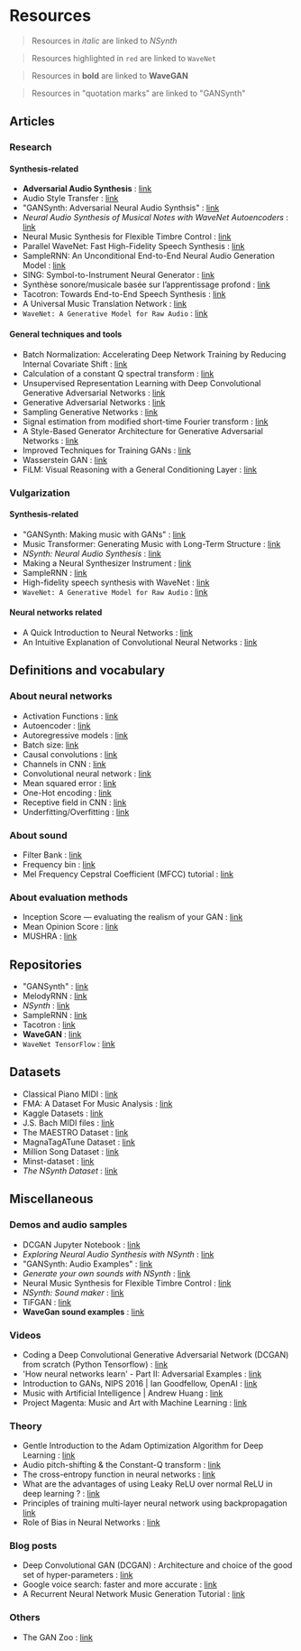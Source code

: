 # Resources

> Resources in _italic_ are linked to _NSynth_

> Resources highlighted in `red` are linked to `WaveNet`

> Resources in **bold** are linked to __WaveGAN__

> Resources in "quotation marks" are linked to "GANSynth"


## Articles

### Research

#### Synthesis-related

- **Adversarial Audio Synthesis** : [link](https://arxiv.org/abs/1802.04208 "Adversarial Audio Synthesis")
- Audio Style Transfer : [link](https://www.researchgate.net/publication/320754682 "Audio Style Transfer")
- "GANSynth: Adversarial Neural Audio Synthsis" : [link](https://openreview.net/forum?id=H1xQVn09FX "GANSynth")
- _Neural Audio Synthesis of Musical Notes with WaveNet Autoencoders_ : [link](https://arxiv.org/abs/1704.01279 "Neural Audio Synthesis")
- Neural Music Synthesis for Flexible Timbre Control : [link](https://arxiv.org/abs/1811.00223 "Neural Music Synthesis")
- Parallel WaveNet: Fast High-Fidelity Speech Synthesis : [link](https://arxiv.org/abs/1711.10433 "Parallel WaveNet")
- SampleRNN: An Unconditional End-to-End Neural Audio Generation Model : [link](https://arxiv.org/abs/1612.07837 "SampleRNN")
- SING: Symbol-to-Instrument Neural Generator : [link](http://papers.nips.cc/paper/8118-sing-symbol-to-instrument-neural-generator.pdf "SING")
- Synthèse sonore/musicale basée sur l’apprentissage profond : [link](http://dept-info.labri.fr/~hanna/Stages/rapport-de-stage.pdf "Synthèse sonore par apprentissage profond")
- Tacotron: Towards End-to-End Speech Synthesis : [link](https://arxiv.org/abs/1703.10135 "Tacotron")
- A Universal Music Translation Network : [link](https://arxiv.org/abs/1805.07848 "Music Translation Network")
- `WaveNet: A Generative Model for Raw Audio` : [link](https://arxiv.org/abs/1609.03499 "WaveNet")
<!--
- Unsupervised speech representation learning using WaveNet autoencoders : [link](https://arxiv.org/pdf/1901.08810v1.pdf "Unsupervised speech representation learning")
-->

#### General techniques and tools

- Batch Normalization: Accelerating Deep Network Training by Reducing Internal Covariate Shift : [link](https://arxiv.org/abs/1502.03167v3 "Batch Normalization")
- Calculation of a constant Q spectral transform : [link](https://asa.scitation.org/doi/10.1121/1.400476 "CQT")
- Unsupervised Representation Learning with Deep Convolutional Generative Adversarial Networks : [link](https://arxiv.org/abs/1511.06434 "DCGAN")
- Generative Adversarial Networks : [link](https://arxiv.org/abs/1406.2661 "GAN")
- Sampling Generative Networks : [link](https://arxiv.org/abs/1609.04468 "Sampling Generative Networks")
- Signal estimation from modified short-time Fourier transform : [link](https://ieeexplore.ieee.org/document/1164317 "Modified short-time Fourier transform")
- A Style-Based Generator Architecture for Generative Adversarial Networks : [link](https://arxiv.org/abs/1812.04948 "Style-based architecture for Generator in GANs")
- Improved Techniques for Training GANs : [link](https://arxiv.org/abs/1606.03498 "Techniques for GANs")
- Wasserstein GAN : [link](https://arxiv.org/abs/1701.07875 "Wasserstein GAN")
- FiLM: Visual Reasoning with a General Conditioning Layer : [link](https://arxiv.org/abs/1709.07871 "FiLM")
	
### Vulgarization

#### Synthesis-related

- "GANSynth: Making music with GANs" : [link](https://magenta.tensorflow.org/gansynth "GANSynth")
- Music Transformer: Generating Music with Long-Term Structure : [link](https://magenta.tensorflow.org/music-transformer "Music Transformer")
- _NSynth: Neural Audio Synthesis_ : [link](https://magenta.tensorflow.org/nsynth "NSynth")
- Making a Neural Synthesizer Instrument : [link](https://magenta.tensorflow.org/nsynth-instrument "NSynth instrument")
- SampleRNN : [link](http://deepsound.io/samplernn_first.html "SampleRNN")
- High-fidelity speech synthesis with WaveNet : [link](https://deepmind.com/blog/high-fidelity-speech-synthesis-wavenet/ "High-fidelity speech synthesis")
- `WaveNet: A Generative Model for Raw Audio` : [link](https://deepmind.com/blog/wavenet-generative-model-raw-audio/ "WaveNet")

#### Neural networks related

- A Quick Introduction to Neural Networks : [link](https://ujjwalkarn.me/2016/08/09/quick-intro-neural-networks/ "Neural Network")
- An Intuitive Explanation of Convolutional Neural Networks : [link](https://ujjwalkarn.me/2016/08/11/intuitive-explanation-convnets/ "Convolutional Neural Network")


## Definitions and vocabulary

### About neural networks

- Activation Functions : [link](https://www.learnopencv.com/understanding-activation-functions-in-deep-learning/ "Activation functions")
- Autoencoder : [link](https://www.quora.com/What-is-an-auto-encoder-in-machine-learning "Autoencoder")
- Autoregressive models : [link](https://deepgenerativemodels.github.io/notes/autoregressive/ "Autoregressive Models")
- Batch size: [link](https://stats.stackexchange.com/questions/153531/what-is-batch-size-in-neural-network "Batch size")
- Causal convolutions : [link](https://www.quora.com/What-are-causal-convolutions "Causal Convolutions")
- Channels in CNN : [link](https://www.quora.com/What-do-channels-refer-to-in-a-convolutional-neural-network "Channels in NN")
- Convolutional neural network : [link](https://en.wikipedia.org/wiki/Convolutional_neural_network "CNN")
- Mean squared error : [link](https://en.wikipedia.org/wiki/Mean_squared_error "MSE")
- One-Hot encoding : [link](https://hackernoon.com/what-is-one-hot-encoding-why-and-when-do-you-have-to-use-it-e3c6186d008f "One hot encoding")
- Receptive field in CNN : [link](https://www.quora.com/What-is-a-receptive-field-in-a-convolutional-neural-network "Receptive Field")
- Underfitting/Overfitting : [link](https://medium.com/greyatom/what-is-underfitting-and-overfitting-in-machine-learning-and-how-to-deal-with-it-6803a989c76 "Underfitting/Overfitting")

### About sound
- Filter Bank : [link](https://ccrma.stanford.edu/realsimple/aud_fb/What_Filter_Bank.html "Filter Bank")
- Frequency bin : [link](https://dsp.stackexchange.com/questions/26927/what-is-a-frequency-bin "Frequency bin")
- Mel Frequency Cepstral Coefficient (MFCC) tutorial : [link](http://practicalcryptography.com/miscellaneous/machine-learning/guide-mel-frequency-cepstral-coefficients-mfccs/ "MFCC")

### About evaluation methods

- Inception Score — evaluating the realism of your GAN : [link](https://sudomake.ai/inception-score-explained/ "Inception Score")
- Mean Opinion Score : [link](https://en.wikipedia.org/wiki/Mean_opinion_score "Mean Opinion Score")
- MUSHRA : [link](https://en.wikipedia.org/wiki/MUSHRA "MUSHRA")


## Repositories

- "GANSynth" : [link](https://github.com/tensorflow/magenta/tree/master/magenta/models/gansynth "GANSynth")
- MelodyRNN : [link](https://github.com/tensorflow/magenta/tree/master/magenta/models/melody_rnn "MelodyRNN")
- _NSynth_ : [link](https://github.com/tensorflow/magenta/tree/master/magenta/models/nsynth "NSynth")
- SampleRNN : [link](https://github.com/soroushmehr/sampleRNN_ICLR2017 "SampleRNN")
- Tacotron : [link](https://github.com/keithito/tacotron "Tacotron")
- **WaveGAN** : [link](https://github.com/chrisdonahue/wavegan "WaveGan")
- `WaveNet TensorFlow` : [link](https://github.com/ibab/tensorflow-wavenet "WaveNet")


## Datasets

- Classical Piano MIDI : [link](http://www.piano-midi.de/ "Piano MIDI")
- FMA: A Dataset For Music Analysis : [link](https://github.com/mdeff/fma "FMA")
- Kaggle Datasets : [link](https://www.kaggle.com/datasets "Kaggle")
- J.S. Bach MIDI files : [link](http://www.jsbach.net/midi/index.html "Bach MIDI")
- The MAESTRO Dataset : [link](https://magenta.tensorflow.org/datasets/maestro "MAESTRO")
- MagnaTagATune Dataset : [link](http://mirg.city.ac.uk/codeapps/the-magnatagatune-dataset "MagnaTagATune")
- Million Song Dataset : [link](https://labrosa.ee.columbia.edu/millionsong/ "Million Song Dataset")
- Minst-dataset : [link](https://github.com/ejhumphrey/minst-dataset/ "minst")
- _The NSynth Dataset_ : [link](https://magenta.tensorflow.org/datasets/nsynth "NSynth")


## Miscellaneous

### Demos and audio samples

- DCGAN Jupyter Notebook : [link](https://github.com/llSourcell/Generative_Adversarial_networks_LIVE/blob/master/EZGAN.ipynb "DCGAN")
- _Exploring Neural Audio Synthesis with NSynth_ : [link](https://github.com/tensorflow/magenta-demos/blob/master/jupyter-notebooks/NSynth.ipynb "NSynth jupyter notebook")
- "GANSynth: Audio Examples" : [link](https://storage.googleapis.com/magentadata/papers/gansynth/index.html "GANSyth Audio")
- _Generate your own sounds with NSynth_ : [link](https://magenta.tensorflow.org/nsynth-fastgen "NSynth")
- Neural Music Synthesis for Flexible Timbre Control : [link](https://neural-music-synthesis.github.io/ "Neural Music Synthesis")
- _NSynth: Sound maker_ : [link](https://experiments.withgoogle.com/ai/sound-maker/view/ "NSynth mix")
- TiFGAN : [link](https://tifgan.github.io/ "TiFGAN")
- **WaveGan sound examples** : [link](https://chrisdonahue.com/wavegan_examples/ "WaveGan")

### Videos

- Coding a Deep Convolutional Generative Adversarial Network (DCGAN) from scratch (Python Tensorflow) : [link](https://www.youtube.com/watch?v=thr7KldvpPw "DCGAN Implementation")
- 'How neural networks learn' - Part II: Adversarial Examples : [link](https://www.youtube.com/watch?v=4rFOkpI0Lcg "GAN Examples")
- Introduction to GANs, NIPS 2016 | Ian Goodfellow, OpenAI : [link](https://www.youtube.com/watch?v=9JpdAg6uMXs "Introduction to GANs")
- Music with Artificial Intelligence | Andrew Huang : [link](https://www.youtube.com/watch?v=AaALLWQmCdI "Music with AI")
- Project Magenta: Music and Art with Machine Learning : [link](https://www.youtube.com/watch?v=3MmuWFkgYUY "Project Magenta")

### Theory

- Gentle Introduction to the Adam Optimization Algorithm for Deep Learning : [link](https://machinelearningmastery.com/adam-optimization-algorithm-for-deep-learning/ "Adam Optimizer")
- Audio pitch-shifting & the Constant-Q transform : [link](https://www.edn.com/electronics-blogs/sound-bites/4421452/Audio-pitch-shifting---the-constant-Q-transform "Constant-Q transform")
- The cross-entropy function in neural networks : [link](https://datascience.stackexchange.com/questions/9302/the-cross-entropy-error-function-in-neural-networks "Cross-entropy")
- What are the advantages of using Leaky ReLU over normal ReLU in deep learning ? : [link](https://www.quora.com/What-are-the-advantages-of-using-Leaky-Rectified-Linear-Units-Leaky-ReLU-over-normal-ReLU-in-deep-learning "ReLU vs Leaky-ReLU")
- Principles of training multi-layer neural network using backpropagation [link](http://home.agh.edu.pl/~vlsi/AI/backp_t_en/backprop.html "Backpropagation")
- Role of Bias in Neural Networks : [link](https://stackoverflow.com/questions/2480650/role-of-bias-in-neural-networks "Bias")

### Blog posts

- Deep Convolutional GAN (DCGAN) : Architecture and choice of the good set of hyper-parameters : [link](https://julianzaidi.wordpress.com/2017/04/24/deep-convolution-gan-dcgan-architecture-and-training/ "DCGAN set-up")
- Google voice search: faster and more accurate : [link](https://ai.googleblog.com/2015/09/google-voice-search-faster-and-more.html "Google Voice Search")
- A Recurrent Neural Network Music Generation Tutorial : [link](https://magenta.tensorflow.org/2016/06/10/recurrent-neural-network-generation-tutorial "RNN")

### Others

- The GAN Zoo : [link](https://github.com/hindupuravinash/the-gan-zoo "GAN Zoo")
